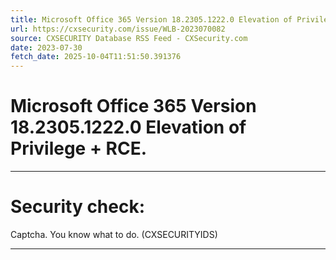 ```yaml
---
title: Microsoft Office 365 Version 18.2305.1222.0 Elevation of Privilege + RCE.
url: https://cxsecurity.com/issue/WLB-2023070082
source: CXSECURITY Database RSS Feed - CXSecurity.com
date: 2023-07-30
fetch_date: 2025-10-04T11:51:50.391376
---
```


# Microsoft Office 365 Version 18.2305.1222.0 Elevation of Privilege + RCE.

---

# Security check:

Captcha. You know what to do. (CXSECURITYIDS)

---
